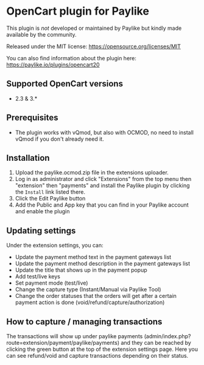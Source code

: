 # OpenCart plugin for Paylike

This plugin is *not* developed or maintained by Paylike but kindly made
available by the community.

Released under the MIT license: https://opensource.org/licenses/MIT

You can also find information about the plugin here: https://paylike.io/plugins/opencart20

## Supported OpenCart versions

- 2.3 & 3.*

## Prerequisites

- The plugin works with vQmod, but also with OCMOD, no need to install vQmod if you don't already need it. 

## Installation

1. Upload the paylike.ocmod.zip file in the extensions uploader. 
2. Log in as administrator and click  "Extensions" from the top menu then "extension" then "payments" and install the Paylike plugin by clicking the `Install` link listed there.
3. Click the Edit Paylike button 
4. Add the Public and App key that you can find in your Paylike account and enable the plugin

## Updating settings

Under the extension settings, you can:
 * Update the payment method text in the payment gateways list
 * Update the payment method description in the payment gateways list
 * Update the title that shows up in the payment popup 
 * Add test/live keys
 * Set payment mode (test/live)
 * Change the capture type (Instant/Manual via Paylike Tool)
 * Change the order statuses that the orders will get after a certain payment action is done (void/refund/capture/authorization)
 
 ## How to capture / managing transactions
  
  The transactions will show up under paylike payments (admin/index.php?route=extension/payment/paylike/payments) and they can be reached by clicking the green button at the top of the extension settings page. Here you can see refund/void and capture transactions depending on their status. 
